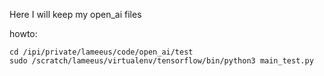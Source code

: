 Here I will keep my open_ai files

howto:

    cd /ipi/private/lameeus/code/open_ai/test
    sudo /scratch/lameeus/virtualenv/tensorflow/bin/python3 main_test.py
